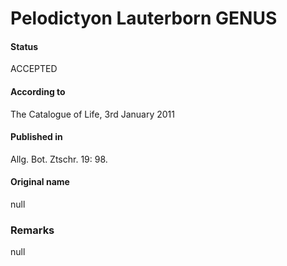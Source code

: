 # Pelodictyon Lauterborn GENUS

#### Status
ACCEPTED

#### According to
The Catalogue of Life, 3rd January 2011

#### Published in
Allg. Bot. Ztschr. 19: 98.

#### Original name
null

### Remarks
null